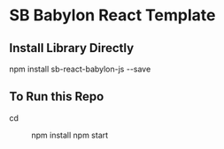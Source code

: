# SB Babylon React Template

## Install Library Directly

 npm install sb-react-babylon-js --save

## To Run this Repo 

 cd <dir>
 npm install
 npm start



